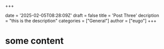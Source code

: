 +++

date = '2025-02-05T08:28:09Z'
draft = false
title = 'Post Three'
decription = "this is the description"
categories = ["General"]
author = ["eugo"]
+++

# some content

